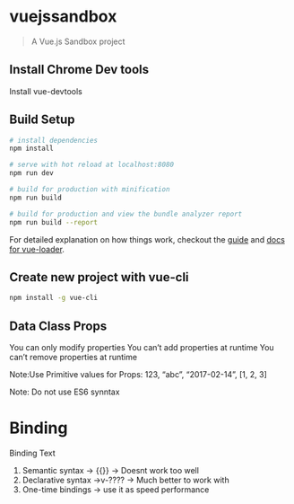 # vuejssandbox

> A Vue.js Sandbox project

## Install Chrome Dev tools

Install vue-devtools

## Build Setup

``` bash
# install dependencies
npm install

# serve with hot reload at localhost:8080
npm run dev

# build for production with minification
npm run build

# build for production and view the bundle analyzer report
npm run build --report
```

For detailed explanation on how things work, checkout the [guide](http://vuejs-templates.github.io/webpack/) and [docs for vue-loader](http://vuejs.github.io/vue-loader).


## Create new project with vue-cli
``` bash
npm install -g vue-cli
```

## Data Class Props

You can only modify properties
You can’t add properties at runtime You can’t remove properties at runtime

Note:Use  Primitive values for Props: 
      123, “abc”, “2017-02-14”, [1, 2, 3]

Note: Do not use ES6 synntax

# Binding
Binding Text
1. Semantic syntax -> {{}} -> Doesnt work too well
2. Declarative syntax ->v-???? -> Much better to work with 
3.  One-time bindings -> use it as speed performance
